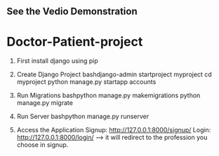 ## See the Vedio Demonstration 
# Doctor-Patient-project
1. First install django using pip
2. Create Django Project
bashdjango-admin startproject myproject
cd myproject
python manage.py startapp accounts


3. Run Migrations
bashpython manage.py makemigrations
python manage.py migrate


4. Run Server
bashpython manage.py runserver

5. Access the Application
Signup: http://127.0.0.1:8000/signup/
Login: http://127.0.0.1:8000/login/ --> it will redirect to the profession you choose in signup.
